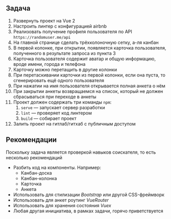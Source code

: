 
## Задача 

1. Развернуть проект на Vue 2
2. Настроить линтер с конфигурацией airbnb
3. Реализовать получение профиля пользователя по API `https://randomuser.me/api`
4. На главной странице сделать трёхколоночную сетку, а-ля канбан
5. В первой колонке, при открытии, появляется карточка пользователя, полученного в результате запроса из пункта 3
6. Карточка пользователя содержит аватар и общую информацию, вроде имени, города и телефона
7. Карточку можно перетащить в другие колонки
8. При перетаскивании карточки из первой колонки, если она пуста, то сгенерировать ещё одного пользователя
9. При нажатии на имя пользователя открывается полная анкета о нём
10. При закрытии анкеты возвращаемся на список, который не должен сбрасываться при переходе в анкеты
11. Проект должен содержать три команды `npm`:
	1. `serve` — запускает сервер разработки
	2. `lint` — проверяет код линтером
	3. `build` — собирает проект
12. Залить проект на гитлаб/гитхаб с публичным доступом

## Рекомендации

Поскольку задача является проверкой навыков соискателя, то есть несколько рекомендаций

- Разбить код на компоненты. Например:
	- Канбан-доска
	- Канбан-колонка
	- Карточка
	- Анкета
- Использовать для стилизации *Bootstrap* или другой CSS-фреймворк
- Использовать для анкет роутинг *VueRouter*
- Использовать для хранения состояния *Vuex*
- Любая другая инициатива, в рамках задачи, горячо приветствуется


